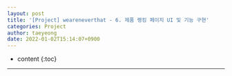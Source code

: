 ```yaml
---
layout: post
title: '[Project] weareneverthat - 6. 제품 랭킹 페이지 UI 및 기능 구현'
categories: Project
author: taeyeong
date: 2022-01-02T15:14:07+0900
---
```

* content
{:toc}


---